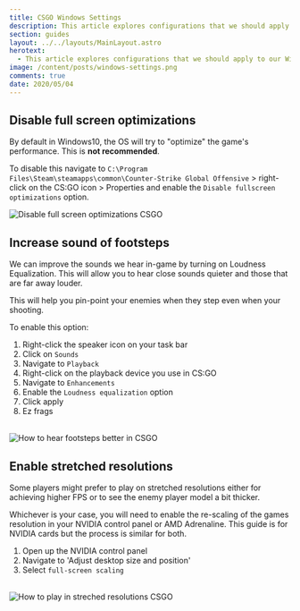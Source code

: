 ```yaml
---
title: CSGO Windows Settings
description: This article explores configurations that we should apply to our Windows computer to gain small advantages over our opponents.
section: guides
layout: ../../layouts/MainLayout.astro
herotext:
  - This article explores configurations that we should apply to our Windows computer to gain small advantages over our opponents.
image: /content/posts/windows-settings.png
comments: true
date: 2020/05/04
---
```


## Disable full screen optimizations

By default in Windows10, the OS will try to "optimize" the game's performance. This is **not recommended**.

To disable this navigate to `C:\Program Files\Steam\steamapps\common\Counter-Strike Global Offensive` > right-click on the CS:GO icon > Properties and enable the `Disable fullscreen optimizations` option.

<img src="/content/resources/disable-optimizations.png" class="centered thumbnail-lg" alt="Disable full screen optimizations CSGO" />

## Increase sound of footsteps

<div class="flex flex-wrap">
<div class="w-full sm:w-7/12 pr-2">

We can improve the sounds we hear in-game by turning on Loudness Equalization. This will allow you to hear close sounds quieter and those that are far away louder.

This will help you pin-point your enemies when they step even when your shooting.

To enable this option:

1. Right-click the speaker icon on your task bar
2. Click on `Sounds`
3. Navigate to `Playback`
4. Right-click on the playback device you use in CS:GO
5. Navigate to `Enhancements`
6. Enable the `Loudness equalization` option
7. Click apply
8. Ez frags

</div>
<div class="w-full sm:w-4/12 pl-2">
<br />
<img src="/content/resources/loudness-equalization.png" class="centered" alt="How to hear footsteps better in CSGO"/>

</div>
</div>

## Enable stretched resolutions

<div class="flex flex-wrap">
<div class="w-full sm:w-7/12 pr-2">

Some players might prefer to play on stretched resolutions either for achieving higher FPS or to see the enemy player model a bit thicker.

Whichever is your case, you will need to enable the re-scaling of the games resolution in your NVIDIA control panel or AMD Adrenaline. This guide is for NVIDIA cards but the process is similar for both.

1. Open up the NVIDIA control panel
2. Navigate to 'Adjust desktop size and position'
3. Select `full-screen scaling`

</div>
<div class="w-full sm:w-4/12 pl-2">
<br />
<img src="/content/resources/43-streched.png" class="centered" alt="How to play in streched resolutions CSGO" />

</div>
</div>
